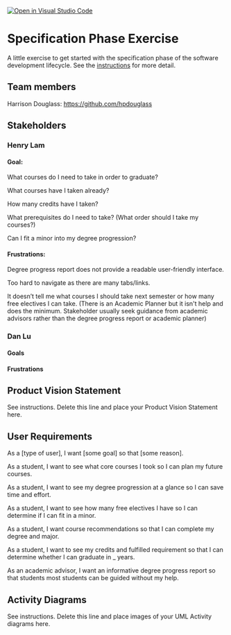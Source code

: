 [![Open in Visual Studio Code](https://classroom.github.com/assets/open-in-vscode-c66648af7eb3fe8bc4f294546bfd86ef473780cde1dea487d3c4ff354943c9ae.svg)](https://classroom.github.com/online_ide?assignment_repo_id=8554033&assignment_repo_type=AssignmentRepo)
# Specification Phase Exercise

A little exercise to get started with the specification phase of the software development lifecycle. See the [instructions](instructions.md) for more detail.

## Team members

Harrison Douglass: <https://github.com/hpdouglass>

## Stakeholders

### Henry Lam

#### Goal:
What courses do I need to take in order to graduate?

What courses have I taken already?

How many credits have I taken?

What prerequisites do I need to take? (What order should I take my courses?)

Can I fit a minor into my degree progression?

#### Frustrations:
Degree progress report does not provide a readable user-friendly interface.

Too hard to navigate as there are many tabs/links.

It doesn’t tell me what courses I should take next semester or how many free electives I can take. (There is an Academic Planner but it isn't help and does the minimum. Stakeholder usually seek guidance from academic advisors rather than the degree progress report or academic planner)

### Dan Lu

#### Goals

#### Frustrations

## Product Vision Statement

See instructions. Delete this line and place your Product Vision Statement here.

## User Requirements

As a [type of user], I want [some goal] so that [some reason].

As a student, I want to see what core courses I took so I can plan my future courses.

As a student, I want to see my degree progression at a glance so I can save time and effort.

As a student, I want to see how many free electives I have so I can determine if I can fit in a minor.

As a student, I want course recommendations so that I can complete my degree and major.

As a student, I want to see my credits and fulfilled requirement so that I can determine whether I can graduate in _ years.

As an academic advisor, I want an informative degree progress report so that students most students can be guided without my help.

## Activity Diagrams

See instructions. Delete this line and place images of your UML Activity diagrams here.
